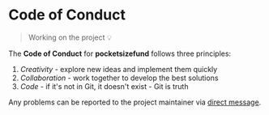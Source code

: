 # Code of Conduct

> Working on the project 💡

The **Code of Conduct** for **pocketsizefund** follows three principles:

1. _Creativity_ - explore new ideas and implement them quickly
2. _Collaboration_ - work together to develop the best solutions
3. _Code_ - if it's not in Git, it doesn't exist - Git is truth

Any problems can be reported to the project maintainer via [direct message](https://twitter.com/messages/compose?recipient_id=168005768).  